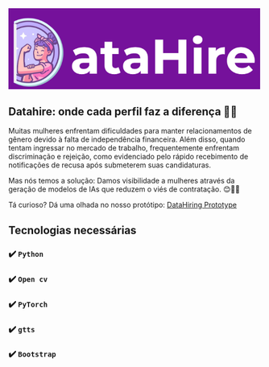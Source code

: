 <img src="https://github.com/IsadoraFerrao/DataHire/blob/pitch/logotipo.png" alt="Logo" width="500">

## Datahire: onde cada perfil faz a diferença 🚀💼

Muitas mulheres enfrentam dificuldades para manter relacionamentos de gênero devido à falta de independência financeira. Além disso, quando tentam ingressar no mercado de trabalho, frequentemente enfrentam discriminação e rejeição, como evidenciado pelo rápido recebimento de notificações de recusa após submeterem suas candidaturas.

Mas nós temos a solução: Damos visibilidade a mulheres através da geração de modelos de IAs que reduzem o viés de contratação. 😊👩‍💼

Tá curioso? Dá uma olhada no nosso protótipo: [DataHiring Prototype ](https://www.figma.com/design/5Nl2gOPxb3OwXb6CQA7mHH/DataHiring?node-id=0%3A1&t=h3LNCFbLCO5oHsRw-1)

## Tecnologias necessárias
### ✔️ `Python`
### ✔️ `Open cv`
### ✔️ `PyTorch`
### ✔️ `gtts`
### ✔️ `Bootstrap`



